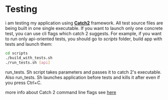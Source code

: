 # Testing
i am testing my application using **[Catch2](https://github.com/catchorg/Catch2)** framework. All test source files are being built in one single executable. If you want to launch only one concrete test, you can use cli flags which catch 2 suggests. For example, if you want to run only api-oriented tests, you should go to *scripts* folder, build app with tests and launch them:
```sh
cd scripts
./build_with_tests.sh
./run_tests.sh [api]
```
run_tests. Sh script takes parameters and passes it to catch 2's executable. Also run_tests. Sh launches application before tests and kills it after even if you press Ctrl+C. 

more info about Catch 2 command line flags see [here](https://github.com/catchorg/Catch2/blob/devel/docs/command-line.md)